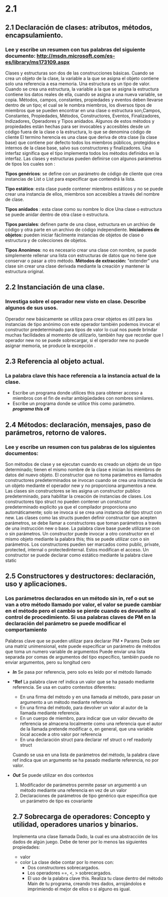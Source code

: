 # 2.1
##  2.1 Declaración de clases: atributos, métodos, encapsulamiento.
### Lee y escribe un resumen con tus palabras del siguiente documento: http://msdn.microsoft.com/es-es/library/ms173109.aspx
Clases  y estructuras son dos de las construcciones básicas. Cuando se crea un objeto de la clase, la variable a la que se asigna el objeto contiene solo una referencia a esa memoria. 
Una estructura es un tipo de valor. Cuando se crea una estructura, la variable a la que se asigna la estructura contiene los datos reales de ella, cuando se asigna a una nueva variable, se copia.
Métodos, campos, constantes, propiedades y eventos deben llevarse  dentro de un tipo; el cual se le nombra miembros, los diversos tipos de miembros que se pueden encontrar en una clase o estructura son,Campos, Constantes, Propiedades, Métodos, Constructores, Eventos, Finalizadores, Indizadores, Operadores y Tipos anidados.
Algunos de estos  métodos y propiedades están hechas para ser invocables y accesibles desde un código fuera de la clase o la estructura, lo que se denomina código de cliente
El termino  herencia es una clase que deriva de otra clase (la clase base) que contiene por defecto  todos los miembros públicos, protegidos e internos de la clase base, salvo sus constructores y finalizadores.
Una interfaz significa que el tipo implementa todos los métodos definidos en la interfaz.
Las clases y estructuras pueden definirse con algunos parámetros de tipos los cuales son :

**Tipos genéricos**: se define con un parámetro de código de cliente que  crea instancias de List <string> o List <int> para especificar que contendrá la lista.

**Tipo estático**: esta clase puede contener miembros estáticos y no se puede crear una instancia de ellos,  miembros son accesibles a través del nombre de clase.

**Tipos anidados** : esta clase como su nombre lo dice Una clase o estructura se puede anidar dentro de otra clase o estructura.

**Tipos parciales**: definen parte de una clase, estructura en un archivo de código y otra parte en un archivo de código independiente. 
**Iniciadores de objetos:** pueden iniciar fácilmente instancias de objetos de clase o estructura y de colecciones de objetos.

**Tipos Anonimos**: no es necesario crear una clase con nombre, se puede simplemente rellenar una lista con estructuras de datos que no tiene que conservar o pasar a otro método. 
**Métodos de extracción:** "extender" una clase sin crear una clase derivada mediante la creación y mantener la estructura original.
##   2.2 Instanciación de una clase.
###  Investiga sobre el operador new visto en clase. Describe algunos de sus usos.
Operador new básicamente se utiliza para crear objetos es útil para las instancias de tipo anónimo con este operador también podemos invocar el constructor predeterminado para tipos de valor lo cual nos puede brindar muchas facilidades al momento de utilizarlo, también hay que recordar que l operador new no se puede sobrecargar, si el operador new no puede asignar memoria, se produce la excepción .
## 2.3 Referencia al objeto actual.
### La palabra clave this hace referencia a la instancia actual de la clase. 
* Escribe un programa donde utilices this para obtener acceso a miembros con el fin de evitar ambigüedades con nombres similares.
* Escribe un programa donde se utilice this como parámetro.  
 ***programa this  c#***
 ## 2.4 Métodos: declaración, mensajes, paso de parámetros, retorno de valores.
 ### Lee y escribe un resumen con tus palabras de los siguientes documentos: 
Son métodos de clase y se ejecutan cuando es creado un objeto de un tipo determinado; tienen el mismo nombre de la clase e inician los miembros de datos del nuevo objeto. El constructor que no toma parámetros es llamados constructores predeterminados se invocan cuando se crea una instancia de un objeto mediante el operador new y no proporciona argumentos a new.
Las clases sin constructores se les asigna un constructor publico predeterminado, para habilitar la creación de instancias de clases.
Los constructores tipo struct no pueden contener un constructor predeterminado explicito ya que el compilador proporciona uno automáticamente; solo se invoca si se crea una instancia del tipo struct con new.
Las clases como las structs pueden definir constructor que acepten parámetros, se debe llamar a constructores que toman parámetros a través de una instrucción new o base. La palabra clave base puede utilizarse con o sin parámetros.
Un constructor puede invocar a otro constructor en el mismo objeto mediante la palabra this; this se puede utilizar con o sin parámetros.
Los constructores pueden ser marcados como public, private, protected, internal o protectedinternal. Estos modifican el acceso.
Un constructor se puede declarar como estático mediante la palabra clave static

## 2.5 Constructores y destructores: declaración, uso y aplicaciones.
### Los parámetros declarados en un método sin in, ref o out se van a otro método llamado por valor, el valor se puede cambiar en el método pero el cambio se pierde cuando es devuelto al control de procedimiento. Si usa palabras claves de PM en la declaración del parámetro se puede modificar el comportamiento
Palabras clave que se pueden utilizar para declarar PM
•	Params Dede ser una matriz unimensional, este puede especificar un parámetro de métodos que toma un numero variable de argumentos
Puede enviar una lista separada por comas de argumentos del tipo específico, también puede no enviar argumentos, pero su longitud cero
*	***In*** Se pasa por referencia, pero solo es leído por el método llamado
*	***Ref** La palabra clave ref indica un valor que se ha pasado mediante referencia. Se usa en cuatro contextos         diferentes:
       * En una firma del método y en una llamada al método, para pasar un argumento a un método mediante referencia
       * En una firma del método, para devolver un valor al autor de la llamada mediante referencia.
       * En un cuerpo de miembro, para indicar que un valor devuelto de referencia se almacena localmente como una referencia que el autor de la llamada pretende modificar o, en general, que una variable local accede a otro valor por referencia
       * En una declaración struct para declarar ref struct o ref readonly struct

    Cuando se usa en una lista de parámetros del método, la palabra clave ref indica que un argumento se ha pasado mediante referencia, no por valor.
*	***Out*** Se puede utilizar en dos contextos
    1.	Modificador de parámetros permite pasar un argumentó a un método mediante una referencia en vez de un valor
    2.	Declaraciones de parámetros de tipo genérico que especifica que un parámetro de tipo es covariante
    
    ## 2.7 Sobrecarga de operadores: Concepto y utilidad, operadores unarios y binarios.

    Implementa una clase llamada Dado, la cual es una abstracción de los dados de algún juego.
    Debe de tener por lo menos las siguientes propiedades:
    * valor
    * color
    La clase debe contar por lo menos con:
      * Dos constructores sobrecargados.
      * Los operadores ==, <, > sobrecargados.
      * El uso de la palabra clave this.
Realiza tu clase dentro del método Main de tu programa, creando tres dados, arrojándolos e imprimiendo el mejor de ellos o si alguno es igual.
